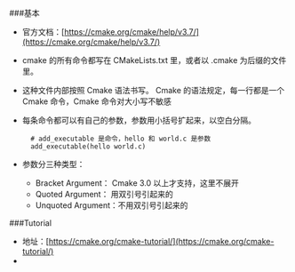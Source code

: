 ###基本
* 官方文档：[https://cmake.org/cmake/help/v3.7/](https://cmake.org/cmake/help/v3.7/)
* cmake 的所有命令都写在 CMakeLists.txt 里，或者以 .cmake 为后缀的文件里。
* 这种文件内部按照 Cmake 语法书写。 Cmake 的语法规定，每一行都是一个 Cmake 命令，Cmake 命令对大小写不敏感
* 每条命令都可以有自己的参数，参数用小括号扩起来，以空白分隔。

		# add_executable 是命令，hello 和 world.c 是参数
		add_executable(hello world.c) 

* 参数分三种类型：
	* Bracket Argument： Cmake 3.0 以上才支持，这里不展开
	* Quoted Argument： 用双引号引起来的
	* Unquoted Argument：不用双引号引起来的

###Tutorial
* 地址：[https://cmake.org/cmake-tutorial/](https://cmake.org/cmake-tutorial/)
* 
